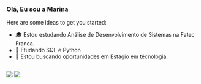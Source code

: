 ### Olá, Eu sou a Marina



Here are some ideas to get you started:

- 🎓 Estou estudando Análise de Desenvolvimento de Sistemas na Fatec Franca.
- 🌱 Etudando SQL e Python
- 💼 Estou buscando oportunidades em Estagio em técnologia.

##
<div> 
  
  <a href="https://www.linkedin.com/in/marina-silva-cicero" target="_blank"><img src="https://img.shields.io/badge/-LinkedIn-%230077B5?style=for-the-badge&logo=linkedin&logoColor=white" target="_blank"></a>
  <a href="mrncicero@gmail.com" target="_blank"><img src="https://img.shields.io/badge/Gmail-D14836?style=for-the-badge&logo=gmail&logoColor=whit"></a>
  
</div>

